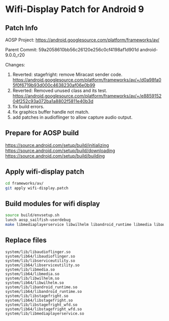 # Wifi-Display Patch for Android 9
## Patch Info
AOSP Project:
https://android.googlesource.com/platform/frameworks/av/

Parent Commit:
59a2058610bb56c26120e256c0cf4198af1d901d android-9.0.0_r20

Changes:
1. Reverted: stagefright: remove Miracast sender code.
 https://android.googlesource.com/platform/frameworks/av/+/d0a98fa05f0f6719b93d000c4638230af06e0b99
2. Reverted: Removed unused class and its test.
 https://android.googlesource.com/platform/frameworks/av/+/e885915204f252c93a072ba1a8802f5811e40b3d
3. fix build errors.
4. fix graphics buffer handle not match.
5. add patches in audioflinger to allow capture audio output.

## Prepare for AOSP build
https://source.android.com/setup/build/initializing  
https://source.android.com/setup/build/downloading  
https://source.android.com/setup/build/building

## Apply wifi-display patch
```bash
cd frameworks/av/
git apply wifi-display.patch
```

## Build modules for wifi display
```bash
source build/envsetup.sh
lunch aosp_sailfish-userdebug
make libmediaplayerservice libwilhelm libandroid_runtime libmedia libaudioflinger libserviceutility libstagefright libstagefright_wfd -j4
```

## Replace files
```
system/lib/libaudioflinger.so
system/lib64/libaudioflinger.so
system/lib/libserviceutility.so
system/lib64/libserviceutility.so
system/lib/libmedia.so
system/lib64/libmedia.so
system/lib/libwilhelm.so
system/lib64/libwilhelm.so
system/lib/libandroid_runtime.so
system/lib64/libandroid_runtime.so
system/lib/libstagefright.so
system/lib64/libstagefright.so
system/lib/libstagefright_wfd.so
system/lib64/libstagefright_wfd.so
system/lib/libmediaplayerservice.so
```
